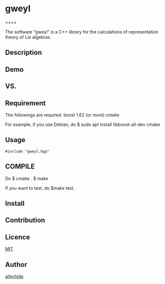 # gweyl
====

The software "gweyl" is a C++ library for the calculations
of representation theory of Lie algebras.

## Description

## Demo

## VS.

## Requirement

The followings are required.
boost 1.62 (or more)
cmake

For example, if you use Debian, do
$ sudo apt install libboost-all-dev cmake

## Usage

    #include "gweyl.hpp"

## COMPILE

Do
$ cmake .
$ make

If you want to test, do
$make test.

## Install


## Contribution

## Licence

[MIT](https://github.com/tcnksm/tool/blob/master/LICENCE)

## Author

[alleyhide](https://github.com/alleyhide)

